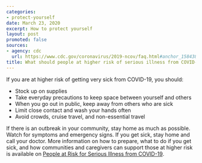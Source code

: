 ```yaml
---
categories:
- protect-yourself
date: March 23, 2020
excerpt: How to protect yourself
layout: post
promoted: false
sources:
- agency: cdc
  url: https://www.cdc.gov/coronavirus/2019-ncov/faq.html#anchor_1584386949645
title: What should people at higher risk of serious illness from COVID-19 do?
---
```


If you are at higher risk of getting very sick from COVID-19, you should:

- Stock up on supplies
- Take everyday precautions to keep space between yourself and others
- When you go out in public, keep away from others who are sick
- Limit close contact and wash your hands often
- Avoid crowds, cruise travel, and non-essential travel

If there is an outbreak in your community, stay home as much as possible. Watch for symptoms and emergency signs. If you get sick, stay home and call your doctor. More information on how to prepare, what to do if you get sick, and how communities and caregivers can support those at higher risk is available on [People at Risk for Serious Illness from COVID-19](https://www.cdc.gov/coronavirus/2019-ncov/need-extra-precautions/people-at-higher-risk.html).
